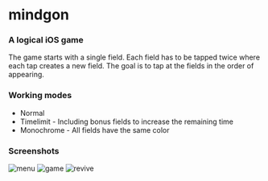 # mindgon
### A logical iOS game
The game starts with a single field. Each field has to be tapped twice where each tap creates a new field.
The goal is to tap at the fields in the order of appearing.


### Working modes
- Normal
- Timelimit - Including bonus fields to increase the remaining time
- Monochrome - All fields have the same color


### Screenshots
![menu](./screenshots/menu.png)
![game](./screenshots/game.png)
![revive](./screenshots/revive.png)

